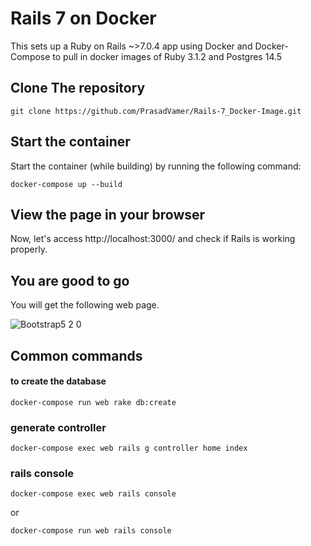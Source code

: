 # Rails 7 on Docker

This sets up a Ruby on Rails ~>7.0.4 app using Docker and Docker-Compose to pull in docker images of Ruby 3.1.2 and Postgres 14.5

## Clone The repository ##

    git clone https://github.com/PrasadVamer/Rails-7_Docker-Image.git
    
## Start the container ##  

Start the container (while building) by running the following command:

    docker-compose up --build
    
## View the page in your browser ##

Now, let's access http://localhost:3000/ and check if Rails is working properly.

## You are good to go ##
You will get the following web page.

![Bootstrap5 2 0](https://user-images.githubusercontent.com/113204580/189523622-f7a4cc09-1d89-4a8c-8c8c-968f3907bc8a.png)

## Common commands ###

#### to create the database ####
    
    docker-compose run web rake db:create

### generate controller ###

    docker-compose exec web rails g controller home index

### rails console ####

    docker-compose exec web rails console
or

    docker-compose run web rails console
